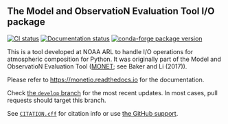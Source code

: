 ## The Model and ObservatioN Evaluation Tool I/O package

[![CI status](https://github.com/noaa-oar-arl/monetio/actions/workflows/ci.yml/badge.svg)](https://github.com/noaa-oar-arl/monetio/actions/workflows/ci.yml)
[![Documentation status](https://readthedocs.org/projects/monetio/badge/?version=develop)](https://monetio.readthedocs.io)
[![conda-forge package version](https://img.shields.io/conda/vn/conda-forge/monetio)](https://anaconda.org/conda-forge/monetio)

This is a tool developed at NOAA ARL to handle I/O operations for atmospheric composition for Python.
It was originally part of the Model and ObservatioN Evaluation Tool ([MONET](https://github.com/noaa-oar-arl/monet); see Baker and Li (2017)).

Please refer to <https://monetio.readthedocs.io> for the documentation.

Check [the `develop` branch](https://github.com/noaa-oar-arl/monetio/tree/develop) for the most recent updates.
In most cases, pull requests should target this branch.

See [`CITATION.cff`](./CITATION.cff) for citation info or use [the GitHub support](https://docs.github.com/en/repositories/managing-your-repositorys-settings-and-features/customizing-your-repository/about-citation-files).
